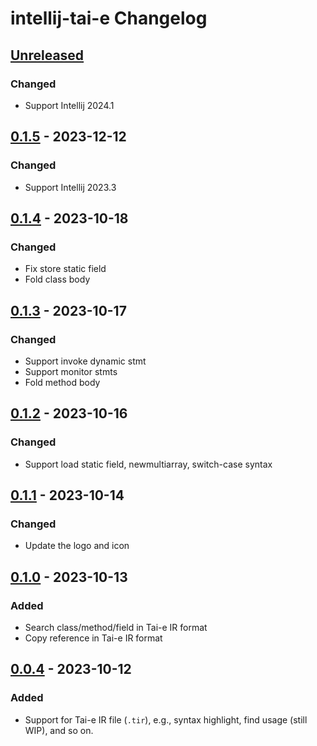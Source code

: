 <!-- Keep a Changelog guide -> https://keepachangelog.com -->

# intellij-tai-e Changelog

## [Unreleased]

### Changed

- Support Intellij 2024.1

## [0.1.5] - 2023-12-12

### Changed

- Support Intellij 2023.3

## [0.1.4] - 2023-10-18

### Changed

- Fix store static field
- Fold class body

## [0.1.3] - 2023-10-17

### Changed

- Support invoke dynamic stmt
- Support monitor stmts
- Fold method body

## [0.1.2] - 2023-10-16

### Changed

- Support load static field, newmultiarray, switch-case syntax

## [0.1.1] - 2023-10-14

### Changed

- Update the logo and icon

## [0.1.0] - 2023-10-13

### Added

- Search class/method/field in Tai-e IR format
- Copy reference in Tai-e IR format

## [0.0.4] - 2023-10-12

### Added

- Support for Tai-e IR file (`.tir`), e.g., syntax highlight, find usage (still WIP), and so on.

[Unreleased]: https://github.com/Tai-e/intellij-tai-e/compare/v0.1.5...HEAD
[0.1.5]: https://github.com/Tai-e/intellij-tai-e/compare/v0.1.4...v0.1.5
[0.1.4]: https://github.com/Tai-e/intellij-tai-e/compare/v0.1.3...v0.1.4
[0.1.3]: https://github.com/Tai-e/intellij-tai-e/compare/v0.1.2...v0.1.3
[0.1.2]: https://github.com/Tai-e/intellij-tai-e/compare/v0.1.1...v0.1.2
[0.1.1]: https://github.com/Tai-e/intellij-tai-e/compare/v0.1.0...v0.1.1
[0.1.0]: https://github.com/Tai-e/intellij-tai-e/compare/v0.0.4...v0.1.0
[0.0.4]: https://github.com/Tai-e/intellij-tai-e/releases/tag/v0.0.4
